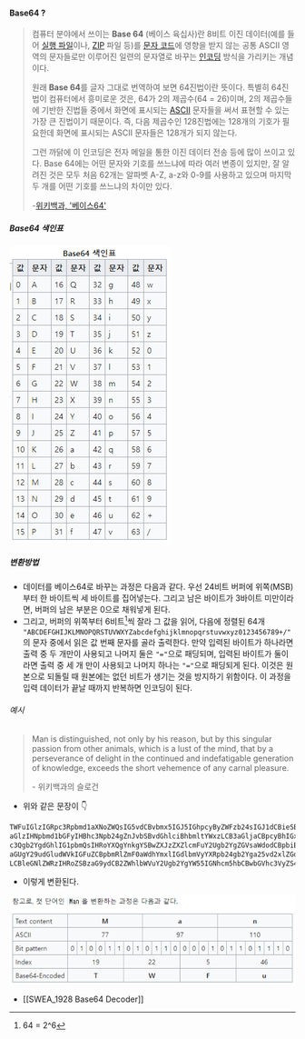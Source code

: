 #### Base64 ?
> 컴퓨터 분야에서 쓰이는 **Base 64** (베이스 육십사)란 8비트 이진 데이터(예를 들어 [실행 파일](https://ko.wikipedia.org/wiki/%EC%8B%A4%ED%96%89_%ED%8C%8C%EC%9D%BC "실행 파일")이나, [ZIP](https://ko.wikipedia.org/wiki/ZIP "ZIP") 파일 등)를 [문자 코드](https://ko.wikipedia.org/wiki/%EB%AC%B8%EC%9E%90_%EC%BD%94%EB%93%9C "문자 코드")에 영향을 받지 않는 공통 ASCII 영역의 문자들로만 이루어진 일련의 문자열로 바꾸는 [인코딩](https://ko.wikipedia.org/wiki/%EC%9D%B8%EC%BD%94%EB%94%A9 "인코딩") 방식을 가리키는 개념이다.
> 
>원래 **Base 64**를 글자 그대로 번역하여 보면 64진법이란 뜻이다. 특별히 64진법이 컴퓨터에서 흥미로운 것은, 64가 2의 제곱수(64 = 26)이며, 2의 제곱수들에 기반한 진법들 중에서 화면에 표시되는 [ASCII](https://ko.wikipedia.org/wiki/ASCII "ASCII") 문자들을 써서 표현할 수 있는 가장 큰 진법이기 때문이다. 즉, 다음 제곱수인 128진법에는 128개의 기호가 필요한데 화면에 표시되는 ASCII 문자들은 128개가 되지 않는다.
>
>그런 까닭에 이 인코딩은 전자 메일을 통한 이진 데이터 전송 등에 많이 쓰이고 있다. Base 64에는 어떤 문자와 기호를 쓰느냐에 따라 여러 변종이 있지만, 잘 알려진 것은 모두 처음 62개는 알파벳 A-Z, a-z와 0-9를 사용하고 있으며 마지막 두 개를 어떤 기호를 쓰느냐의 차이만 있다.
>
>\-[위키백과, '베이스64'](https://ko.wikipedia.org/wiki/%EB%B2%A0%EC%9D%B4%EC%8A%A464)

##### Base64 색인표
![](assets/base64.png)

##### 변환방법
- 데이터를 베이스64로 바꾸는 과정은 다음과 같다. 우선 24비트 버퍼에 위쪽(MSB)부터 한 바이트씩 세 바이트를 집어넣는다. 그리고 남은 바이트가 3바이트 미만이라면, 버퍼의 남은 부분은 0으로 채워넣게 된다. 
- 그리고, 버퍼의 위쪽부터 6비트[^base64_1]씩 잘라 그 값을 읽어, 다음에 정렬된 64개 `"ABCDEFGHIJKLMNOPQRSTUVWXYZabcdefghijklmnopqrstuvwxyz0123456789+/"`의 문자 중에서 읽은 값 번째 문자를 골라 출력한다. 만약 입력된 바이트가 하나라면 출력 중 두 개만이 사용되고 나머지 둘은 `"="`으로 패딩되며, 입력된 바이트가 둘이라면 출력 중 세 개 만이 사용되고 나머지 하나는 `"="`으로 패딩되게 된다. 이것은 원본으로 되돌릴 때 원본에는 없던 비트가 생기는 것을 방지하기 위함이다. 이 과정을 입력 데이터가 끝날 때까지 반복하면 인코딩이 된다.

[^base64_1]: 64 = 2^6

###### 예시
> Man is distinguished, not only by his reason, but by this singular passion from other animals, which is a lust of the mind, that by a perseverance of delight in the continued and indefatigable generation of knowledge, exceeds the short vehemence of any carnal pleasure.
> 
> \- 위키백과의 슬로건

- 위와 같은 문장이 👇
```
TWFuIGlzIGRpc3Rpbmd1aXNoZWQsIG5vdCBvbmx5IGJ5IGhpcyByZWFzb24sIGJ1dCBieSB0
aGlzIHNpbmd1bGFyIHBhc3Npb24gZnJvbSBvdGhlciBhbmltYWxzLCB3aGljaCBpcyBhIGx1
c3Qgb2YgdGhlIG1pbmQsIHRoYXQgYnkgYSBwZXJzZXZlcmFuY2Ugb2YgZGVsaWdodCBpbiB0
aGUgY29udGludWVkIGFuZCBpbmRlZmF0aWdhYmxlIGdlbmVyYXRpb24gb2Yga25vd2xlZGdl
LCBleGNlZWRzIHRoZSBzaG9ydCB2ZWhlbWVuY2Ugb2YgYW55IGNhcm5hbCBwbGVhc3VyZS4=
```
- 이렇게 변환된다. 

![](assets/base64-1.png)

- [[SWEA_1928 Base64 Decoder]]